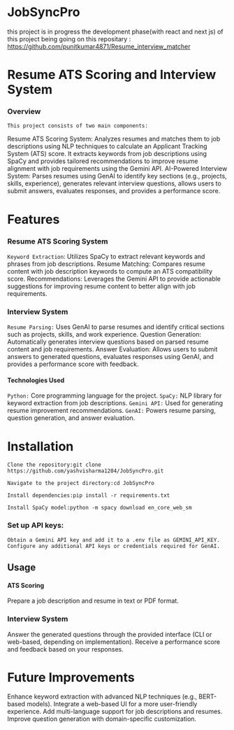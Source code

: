 # JobSyncPro
this project is in progress
the development phase(with react and next js) of this project being going on this repositary : https://github.com/punitkumar4871/Resume_interview_matcher

# Resume ATS Scoring and Interview System
### Overview
`This project consists of two main components:`

Resume ATS Scoring System: Analyzes resumes and matches them to job descriptions using NLP techniques to calculate an Applicant Tracking System (ATS) score. It extracts keywords from job descriptions using SpaCy and provides tailored recommendations to improve resume alignment with job requirements using the Gemini API.
AI-Powered Interview System: Parses resumes using GenAI to identify key sections (e.g., projects, skills, experience), generates relevant interview questions, allows users to submit answers, evaluates responses, and provides a performance score.

# Features
### Resume ATS Scoring System

`Keyword Extraction`: Utilizes SpaCy to extract relevant keywords and phrases from job descriptions.
Resume Matching: Compares resume content with job description keywords to compute an ATS compatibility score.
Recommendations: Leverages the Gemini API to provide actionable suggestions for improving resume content to better align with job requirements.

### Interview System

`Resume Parsing:` Uses GenAI to parse resumes and identify critical sections such as projects, skills, and work experience.
Question Generation: Automatically generates interview questions based on parsed resume content and job requirements.
Answer Evaluation: Allows users to submit answers to generated questions, evaluates responses using GenAI, and provides a performance score with feedback.

#### Technologies Used

`Python:` Core programming language for the project.
`SpaCy:` NLP library for keyword extraction from job descriptions.
`Gemini API:` Used for generating resume improvement recommendations.
`GenAI:` Powers resume parsing, question generation, and answer evaluation.

# Installation

`Clone the repository:git clone https://github.com/yashvisharma1204/JobSyncPro.git`


`Navigate to the project directory:cd JobSyncPro`


`Install dependencies:pip install -r requirements.txt`


`Install SpaCy model:python -m spacy download en_core_web_sm`


### Set up API keys:
`Obtain a Gemini API key and add it to a .env file as GEMINI_API_KEY.`
`Configure any additional API keys or credentials required for GenAI.`



## Usage
#### ATS Scoring

Prepare a job description and resume in text or PDF format.

### Interview System

Answer the generated questions through the provided interface (CLI or web-based, depending on implementation).
Receive a performance score and feedback based on your responses.


# Future Improvements

Enhance keyword extraction with advanced NLP techniques (e.g., BERT-based models).
Integrate a web-based UI for a more user-friendly experience.
Add multi-language support for job descriptions and resumes.
Improve question generation with domain-specific customization.

